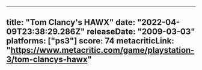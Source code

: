 
---
title: "Tom Clancy's HAWX"
date: "2022-04-09T23:38:29.286Z"
releaseDate: "2009-03-03"
platforms: ["ps3"]
score: 74
metacriticLink: "https://www.metacritic.com/game/playstation-3/tom-clancys-hawx"
---
